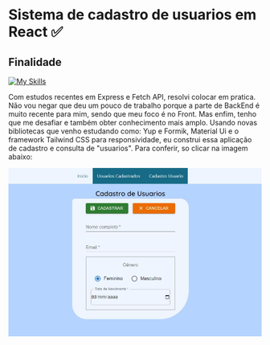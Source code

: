 <h1>Sistema de cadastro de usuarios em React ✅ 
<h2>Finalidade</h2>

[![My Skills](https://skillicons.dev/icons?i=react)](https://skillicons.dev)

Com estudos recentes em Express e Fetch API, resolvi colocar em pratica. Não vou negar que deu um pouco de trabalho porque a parte de BackEnd é muito recente para mim, sendo que meu foco é no Front. Mas enfim, tenho que me desafiar e também obter conhecimento mais amplo. Usando novas bibliotecas que venho estudando como: Yup e Formik, Material Ui e o framework Tailwind CSS para responsividade, eu construi essa aplicação de cadastro e consulta de "usuarios". Para conferir, so clicar na imagem abaixo: 

<p><a href="https://sistema-de-cadastro-green.vercel.app/"><img src="src/img/cadastro.JPG"></a></p>
